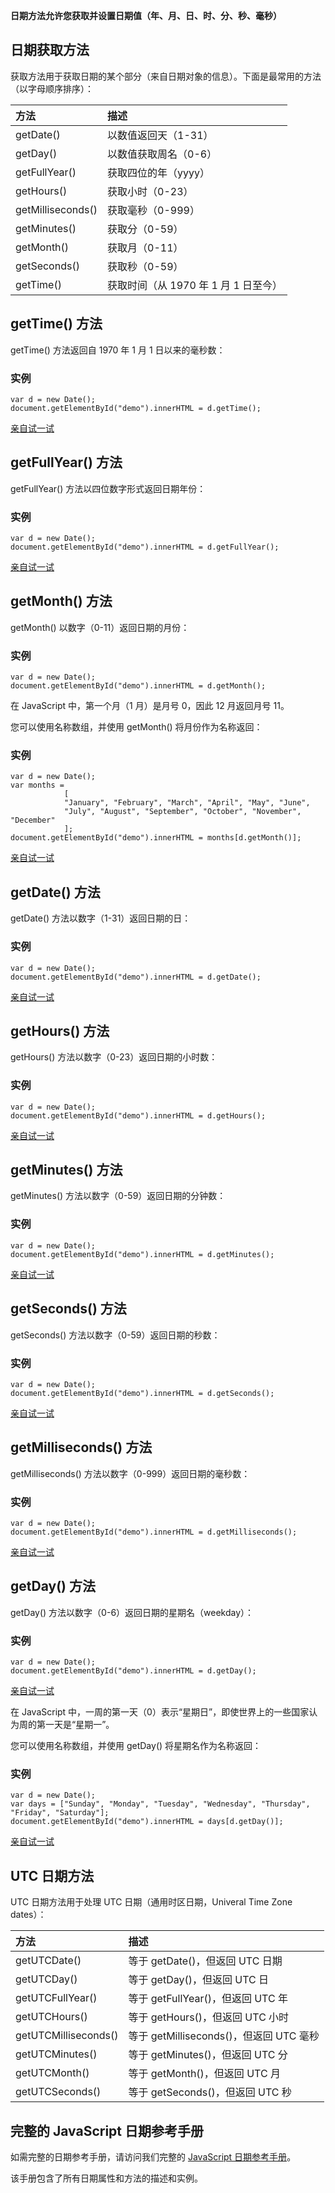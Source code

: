 **日期方法允许您获取并设置日期值（年、月、日、时、分、秒、毫秒）**

## 日期获取方法

获取方法用于获取日期的某个部分（来自日期对象的信息）。下面是最常用的方法（以字母顺序排序）：

| 方法              | 描述                                 |
| :---------------- | :----------------------------------- |
| getDate()         | 以数值返回天（1-31）                 |
| getDay()          | 以数值获取周名（0-6）                |
| getFullYear()     | 获取四位的年（yyyy）                 |
| getHours()        | 获取小时（0-23）                     |
| getMilliseconds() | 获取毫秒（0-999）                    |
| getMinutes()      | 获取分（0-59）                       |
| getMonth()        | 获取月（0-11）                       |
| getSeconds()      | 获取秒（0-59）                       |
| getTime()         | 获取时间（从 1970 年 1 月 1 日至今） |

## getTime() 方法

getTime() 方法返回自 1970 年 1 月 1 日以来的毫秒数：

### 实例

```
var d = new Date();
document.getElementById("demo").innerHTML = d.getTime();
```

[亲自试一试](https://www.w3school.com.cn/tiy/t.asp?f=js_date_gettime)

## getFullYear() 方法

getFullYear() 方法以四位数字形式返回日期年份：

### 实例

```
var d = new Date();
document.getElementById("demo").innerHTML = d.getFullYear();
```

[亲自试一试](https://www.w3school.com.cn/tiy/t.asp?f=js_date_getfullyear)

## getMonth() 方法

getMonth() 以数字（0-11）返回日期的月份：

### 实例

```
var d = new Date();
document.getElementById("demo").innerHTML = d.getMonth();
```

在 JavaScript 中，第一个月（1 月）是月号 0，因此 12 月返回月号 11。

您可以使用名称数组，并使用 getMonth() 将月份作为名称返回：

### 实例

```
var d = new Date();
var months = 
            [
            "January", "February", "March", "April", "May", "June", 
            "July", "August", "September", "October", "November", "December"
            ];
document.getElementById("demo").innerHTML = months[d.getMonth()];
```

[亲自试一试](https://www.w3school.com.cn/tiy/t.asp?f=js_date_getmonth)

## getDate() 方法

getDate() 方法以数字（1-31）返回日期的日：

### 实例

```
var d = new Date();
document.getElementById("demo").innerHTML = d.getDate();
```

[亲自试一试](https://www.w3school.com.cn/tiy/t.asp?f=js_date_getdate)

## getHours() 方法

getHours() 方法以数字（0-23）返回日期的小时数：

### 实例

```
var d = new Date();
document.getElementById("demo").innerHTML = d.getHours();
```

[亲自试一试](https://www.w3school.com.cn/tiy/t.asp?f=js_date_getHours)

## getMinutes() 方法

getMinutes() 方法以数字（0-59）返回日期的分钟数：

### 实例

```
var d = new Date();
document.getElementById("demo").innerHTML = d.getMinutes();
```

[亲自试一试](https://www.w3school.com.cn/tiy/t.asp?f=js_date_getMinutes)

## getSeconds() 方法

getSeconds() 方法以数字（0-59）返回日期的秒数：

### 实例

```
var d = new Date();
document.getElementById("demo").innerHTML = d.getSeconds();
```

[亲自试一试](https://www.w3school.com.cn/tiy/t.asp?f=js_date_getSeconds)

## getMilliseconds() 方法

getMilliseconds() 方法以数字（0-999）返回日期的毫秒数：

### 实例

```
var d = new Date();
document.getElementById("demo").innerHTML = d.getMilliseconds();
```

[亲自试一试](https://www.w3school.com.cn/tiy/t.asp?f=js_date_getmilliseconds)

## getDay() 方法

getDay() 方法以数字（0-6）返回日期的星期名（weekday）：

### 实例

```
var d = new Date();
document.getElementById("demo").innerHTML = d.getDay();
```

[亲自试一试](https://www.w3school.com.cn/tiy/t.asp?f=js_date_getday)

在 JavaScript 中，一周的第一天（0）表示“星期日”，即使世界上的一些国家认为周的第一天是“星期一”。

您可以使用名称数组，并使用 getDay() 将星期名作为名称返回：

### 实例

```
var d = new Date();
var days = ["Sunday", "Monday", "Tuesday", "Wednesday", "Thursday", "Friday", "Saturday"];
document.getElementById("demo").innerHTML = days[d.getDay()];
```

[亲自试一试](https://www.w3school.com.cn/tiy/t.asp?f=js_date_getday_weekday)

## UTC 日期方法

UTC 日期方法用于处理 UTC 日期（通用时区日期，Univeral Time Zone dates）：

| 方法                 | 描述                                    |
| :------------------- | :-------------------------------------- |
| getUTCDate()         | 等于 getDate()，但返回 UTC 日期         |
| getUTCDay()          | 等于 getDay()，但返回 UTC 日            |
| getUTCFullYear()     | 等于 getFullYear()，但返回 UTC 年       |
| getUTCHours()        | 等于 getHours()，但返回 UTC 小时        |
| getUTCMilliseconds() | 等于 getMilliseconds()，但返回 UTC 毫秒 |
| getUTCMinutes()      | 等于 getMinutes()，但返回 UTC 分        |
| getUTCMonth()        | 等于 getMonth()，但返回 UTC 月          |
| getUTCSeconds()      | 等于 getSeconds()，但返回 UTC 秒        |

## 完整的 JavaScript 日期参考手册

如需完整的日期参考手册，请访问我们完整的 [JavaScript 日期参考手册](https://www.w3school.com.cn/jsref/jsref_obj_date.asp)。

该手册包含了所有日期属性和方法的描述和实例。